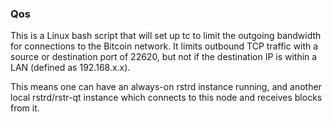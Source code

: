 ### Qos ###

This is a Linux bash script that will set up tc to limit the outgoing bandwidth for connections to the Bitcoin network. It limits outbound TCP traffic with a source or destination port of 22620, but not if the destination IP is within a LAN (defined as 192.168.x.x).

This means one can have an always-on rstrd instance running, and another local rstrd/rstr-qt instance which connects to this node and receives blocks from it.
